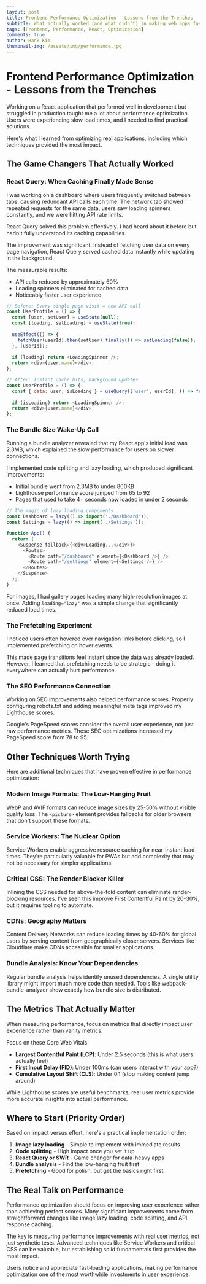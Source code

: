 ```yaml
---
layout: post
title: Frontend Performance Optimization - Lessons from the Trenches
subtitle: What actually worked (and what didn't) in making web apps faster
tags: [Frontend, Performance, React, Optimization]
comments: true
author: Hank Kim
thumbnail-img: /assets/img/performance.jpg
---
```


# Frontend Performance Optimization - Lessons from the Trenches

Working on a React application that performed well in development but struggled in production taught me a lot about performance optimization. Users were experiencing slow load times, and I needed to find practical solutions.

Here's what I learned from optimizing real applications, including which techniques provided the most impact.

## The Game Changers That Actually Worked

### React Query: When Caching Finally Made Sense

I was working on a dashboard where users frequently switched between tabs, causing redundant API calls each time. The network tab showed repeated requests for the same data, users saw loading spinners constantly, and we were hitting API rate limits.

React Query solved this problem effectively. I had heard about it before but hadn't fully understood its caching capabilities.

The improvement was significant. Instead of fetching user data on every page navigation, React Query served cached data instantly while updating in the background.

The measurable results:
- API calls reduced by approximately 60%
- Loading spinners eliminated for cached data
- Noticeably faster user experience

```javascript
// Before: Every single page visit = new API call
const UserProfile = () => {
  const [user, setUser] = useState(null);
  const [loading, setLoading] = useState(true);
  
  useEffect(() => {
    fetchUser(userId).then(setUser).finally(() => setLoading(false));
  }, [userId]);
  
  if (loading) return <LoadingSpinner />;
  return <div>{user.name}</div>;
};

// After: Instant cache hits, background updates
const UserProfile = () => {
  const { data: user, isLoading } = useQuery(['user', userId], () => fetchUser(userId));
  
  if (isLoading) return <LoadingSpinner />;
  return <div>{user.name}</div>;
};
```

### The Bundle Size Wake-Up Call

Running a bundle analyzer revealed that my React app's initial load was 2.3MB, which explained the slow performance for users on slower connections.

I implemented code splitting and lazy loading, which produced significant improvements:
- Initial bundle went from 2.3MB to under 800KB
- Lighthouse performance score jumped from 65 to 92
- Pages that used to take 4+ seconds now loaded in under 2 seconds

```javascript
// The magic of lazy loading components
const Dashboard = lazy(() => import('./Dashboard'));
const Settings = lazy(() => import('./Settings'));

function App() {
  return (
    <Suspense fallback={<div>Loading...</div>}>
      <Routes>
        <Route path="/dashboard" element={<Dashboard />} />
        <Route path="/settings" element={<Settings />} />
      </Routes>
    </Suspense>
  );
}
```

For images, I had gallery pages loading many high-resolution images at once. Adding `loading="lazy"` was a simple change that significantly reduced load times.

### The Prefetching Experiment

I noticed users often hovered over navigation links before clicking, so I implemented prefetching on hover events.

This made page transitions feel instant since the data was already loaded. However, I learned that prefetching needs to be strategic - doing it everywhere can actually hurt performance.

### The SEO Performance Connection

Working on SEO improvements also helped performance scores. Properly configuring robots.txt and adding meaningful meta tags improved my Lighthouse scores.

Google's PageSpeed scores consider the overall user experience, not just raw performance metrics. These SEO optimizations increased my PageSpeed score from 78 to 95.

## Other Techniques Worth Trying

Here are additional techniques that have proven effective in performance optimization:

### Modern Image Formats: The Low-Hanging Fruit

WebP and AVIF formats can reduce image sizes by 25-50% without visible quality loss. The `<picture>` element provides fallbacks for older browsers that don't support these formats.

### Service Workers: The Nuclear Option

Service Workers enable aggressive resource caching for near-instant load times. They're particularly valuable for PWAs but add complexity that may not be necessary for simpler applications.

### Critical CSS: The Render Blocker Killer

Inlining the CSS needed for above-the-fold content can eliminate render-blocking resources. I've seen this improve First Contentful Paint by 20-30%, but it requires tooling to automate.

### CDNs: Geography Matters

Content Delivery Networks can reduce loading times by 40-60% for global users by serving content from geographically closer servers. Services like Cloudflare make CDNs accessible for smaller applications.

### Bundle Analysis: Know Your Dependencies

Regular bundle analysis helps identify unused dependencies. A single utility library might import much more code than needed. Tools like webpack-bundle-analyzer show exactly how bundle size is distributed.

## The Metrics That Actually Matter

When measuring performance, focus on metrics that directly impact user experience rather than vanity metrics.

Focus on these Core Web Vitals:
- **Largest Contentful Paint (LCP)**: Under 2.5 seconds (this is what users actually feel)
- **First Input Delay (FID)**: Under 100ms (can users interact with your app?)
- **Cumulative Layout Shift (CLS)**: Under 0.1 (stop making content jump around)

While Lighthouse scores are useful benchmarks, real user metrics provide more accurate insights into actual performance.

## Where to Start (Priority Order)

Based on impact versus effort, here's a practical implementation order:

1. **Image lazy loading** - Simple to implement with immediate results
2. **Code splitting** - High impact once you set it up
3. **React Query or SWR** - Game changer for data-heavy apps
4. **Bundle analysis** - Find the low-hanging fruit first
5. **Prefetching** - Good for polish, but get the basics right first

## The Real Talk on Performance

Performance optimization should focus on improving user experience rather than achieving perfect scores. Many significant improvements come from straightforward changes like image lazy loading, code splitting, and API response caching.

The key is measuring performance improvements with real user metrics, not just synthetic tests. Advanced techniques like Service Workers and critical CSS can be valuable, but establishing solid fundamentals first provides the most impact.

Users notice and appreciate fast-loading applications, making performance optimization one of the most worthwhile investments in user experience.